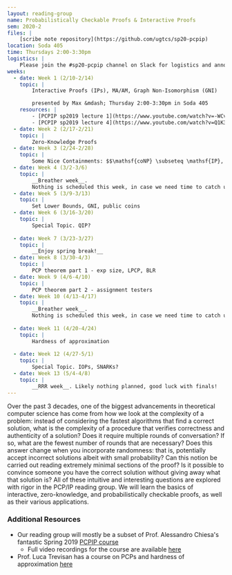 ```yaml
---
layout: reading-group
name: Probabilistically Checkable Proofs & Interactive Proofs
sem: 2020-2
files: | 
    [scribe note repository](https://github.com/ugtcs/sp20-pcpip)
location: Soda 405
time: Thursdays 2:00-3:30pm
logistics: |
    Please join the #sp20-pcpip channel on Slack for logistics and announcements!
weeks:
  - date: Week 1 (2/10-2/14)
    topic: |
        Interactive Proofs (IPs), MA/AM, Graph Non-Isomorphism (GNI)

        presented by Max &mdash; Thursday 2:00-3:30pm in Soda 405
    resources: |
        - [PCPIP sp2019 lecture 1](https://www.youtube.com/watch?v=-WCvJurvmlM&list=PLkFD6_40KJIyWWtxCPBHwGsrutjvwM5_U&index=2&t=0s)
        - [PCPIP sp2019 lecture 4](https://www.youtube.com/watch?v=Q1K3eOEgxao&list=PLkFD6_40KJIyWWtxCPBHwGsrutjvwM5_U&index=4)
  - date: Week 2 (2/17-2/21)
    topic: |
        Zero-Knowledge Proofs
  - date: Week 3 (2/24-2/28)
    topic: |
        Some Nice Containments: $$\mathsf{coNP} \subseteq \mathsf{IP}, \mathsf{IP} = \mathsf{PSPACE}$$
  - date: Week 4 (3/2-3/6)
    topic: |
        __Breather week__. 
        Nothing is scheduled this week, in case we need time to catch up/finish previous topics.
  - date: Week 5 (3/9-3/13)
    topic: |
        Set Lower Bounds, GNI, public coins
  - date: Week 6 (3/16-3/20)
    topic: |
        Special Topic. QIP?
        
  - date: Week 7 (3/23-3/27)
    topic: |
        __Enjoy spring break!__
  - date: Week 8 (3/30-4/3)
    topic: |
        PCP theorem part 1 - exp size, LPCP, BLR
  - date: Week 9 (4/6-4/10)
    topic: |
        PCP theorem part 2 - assignment testers
  - date: Week 10 (4/13-4/17)
    topic: |
        __Breather week__. 
        Nothing is scheduled this week, in case we need time to catch up/finish previous topics.
        
  - date: Week 11 (4/20-4/24)
    topic: |
        Hardness of approximation
        
  - date: Week 12 (4/27-5/1)
    topic: |
        Special Topic. IOPs, SNARKs?
  - date: Week 13 (5/4-4/8)
    topic: |
        __RRR week__. Likely nothing planned, good luck with finals!
---
```


Over the past 3 decades, one of the biggest advancements in theoretical computer science has come from how we look at the complexity of a problem: instead of considering the fastest algorithms that find a correct solution, what is the complexity of a procedure that verifies correctness and authenticity of a solution? Does it require multiple rounds of conversation? If so, what are the fewest number of rounds that are necessary? Does this answer change when you incorporate randomness: that is, potentially accept incorrect solutions albeit with small probability? Can this notion be carried out reading extremely minimal sections of the proof? Is it possible to convince someone you have the correct solution without giving away what that solution is? All of these intuitive and interesting questions are explored with rigor in the PCP/IP reading group. We will learn the basics of interactive, zero-knowledge, and probabilistically checkable proofs, as well as their various applications.

### Additional Resources

- Our reading group will mostly be a subset of Prof. Alessandro Chiesa's fantastic Spring 2019 [PCPIP course](http://people.eecs.berkeley.edu/~alexch/classes/CS294-S2019.html)
  - Full video recordings for the course are available [here](https://www.youtube.com/playlist?list=PLkFD6_40KJIyWWtxCPBHwGsrutjvwM5_U)
- Prof. Luca Trevisan has a course on PCPs and hardness of approximation [here](https://people.eecs.berkeley.edu/~luca/pcp/)